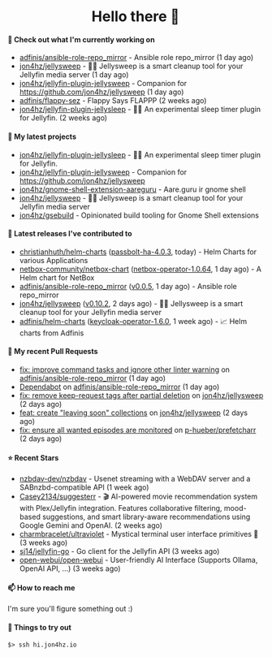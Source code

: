 <h1 align=center>Hello there 👋</h1>

#### 👷 Check out what I'm currently working on

- [adfinis/ansible-role-repo_mirror](https://github.com/adfinis/ansible-role-repo_mirror) - Ansible role repo_mirror (1 day ago)
- [jon4hz/jellysweep](https://github.com/jon4hz/jellysweep) - 🧹🪼 Jellysweep is a smart cleanup tool for your Jellyfin media server (1 day ago)
- [jon4hz/jellyfin-plugin-jellysweep](https://github.com/jon4hz/jellyfin-plugin-jellysweep) - Companion for https://github.com/jon4hz/jellysweep (1 day ago)
- [adfinis/flappy-sez](https://github.com/adfinis/flappy-sez) - Flappy Says FLAPPP (2 weeks ago)
- [jon4hz/jellyfin-plugin-jellysleep](https://github.com/jon4hz/jellyfin-plugin-jellysleep) - 🪼💤 An experimental sleep timer plugin for Jellyfin. (2 weeks ago)

#### 🌱 My latest projects

- [jon4hz/jellyfin-plugin-jellysleep](https://github.com/jon4hz/jellyfin-plugin-jellysleep) - 🪼💤 An experimental sleep timer plugin for Jellyfin.
- [jon4hz/jellyfin-plugin-jellysweep](https://github.com/jon4hz/jellyfin-plugin-jellysweep) - Companion for https://github.com/jon4hz/jellysweep
- [jon4hz/gnome-shell-extension-aareguru](https://github.com/jon4hz/gnome-shell-extension-aareguru) - Aare.guru ir gnome shell
- [jon4hz/jellysweep](https://github.com/jon4hz/jellysweep) - 🧹🪼 Jellysweep is a smart cleanup tool for your Jellyfin media server
- [jon4hz/gsebuild](https://github.com/jon4hz/gsebuild) - Opinionated build tooling for Gnome Shell extensions

#### 🔭 Latest releases I've contributed to

- [christianhuth/helm-charts](https://github.com/christianhuth/helm-charts) ([passbolt-ha-4.0.3](https://github.com/christianhuth/helm-charts/releases/tag/passbolt-ha-4.0.3), today) - Helm Charts for various Applications
- [netbox-community/netbox-chart](https://github.com/netbox-community/netbox-chart) ([netbox-operator-1.0.64](https://github.com/netbox-community/netbox-chart/releases/tag/netbox-operator-1.0.64), 1 day ago) - A Helm chart for NetBox
- [adfinis/ansible-role-repo_mirror](https://github.com/adfinis/ansible-role-repo_mirror) ([v0.0.5](https://github.com/adfinis/ansible-role-repo_mirror/releases/tag/v0.0.5), 1 day ago) - Ansible role repo_mirror
- [jon4hz/jellysweep](https://github.com/jon4hz/jellysweep) ([v0.10.2](https://github.com/jon4hz/jellysweep/releases/tag/v0.10.2), 2 days ago) - 🧹🪼 Jellysweep is a smart cleanup tool for your Jellyfin media server
- [adfinis/helm-charts](https://github.com/adfinis/helm-charts) ([keycloak-operator-1.6.0](https://github.com/adfinis/helm-charts/releases/tag/keycloak-operator-1.6.0), 1 week ago) - 📈 Helm charts from Adfinis

#### 🔨 My recent Pull Requests

- [fix: improve command tasks and ignore other linter warning](https://github.com/adfinis/ansible-role-repo_mirror/pull/55) on [adfinis/ansible-role-repo_mirror](https://github.com/adfinis/ansible-role-repo_mirror) (1 day ago)
- [Dependabot](https://github.com/adfinis/ansible-role-repo_mirror/pull/53) on [adfinis/ansible-role-repo_mirror](https://github.com/adfinis/ansible-role-repo_mirror) (1 day ago)
- [fix: remove keep-request tags after partial deletion](https://github.com/jon4hz/jellysweep/pull/55) on [jon4hz/jellysweep](https://github.com/jon4hz/jellysweep) (2 days ago)
- [feat: create &#34;leaving soon&#34; collections](https://github.com/jon4hz/jellysweep/pull/54) on [jon4hz/jellysweep](https://github.com/jon4hz/jellysweep) (2 days ago)
- [fix: ensure all wanted episodes are monitored](https://github.com/p-hueber/prefetcharr/pull/93) on [p-hueber/prefetcharr](https://github.com/p-hueber/prefetcharr) (2 days ago)

#### ⭐ Recent Stars

- [nzbdav-dev/nzbdav](https://github.com/nzbdav-dev/nzbdav) - Usenet streaming with a WebDAV server and a SABnzbd-compatible API (1 week ago)
- [Casey2134/suggesterr](https://github.com/Casey2134/suggesterr) - 🎬 AI-powered movie recommendation system with Plex/Jellyfin integration. Features collaborative filtering, mood-based suggestions, and smart library-aware recommendations using Google Gemini and OpenAI. (2 weeks ago)
- [charmbracelet/ultraviolet](https://github.com/charmbracelet/ultraviolet) - Mystical terminal user interface primitives 🌈 (3 weeks ago)
- [sj14/jellyfin-go](https://github.com/sj14/jellyfin-go) - Go client for the Jellyfin API (3 weeks ago)
- [open-webui/open-webui](https://github.com/open-webui/open-webui) - User-friendly AI Interface (Supports Ollama, OpenAI API, ...) (3 weeks ago)

#### 📫 How to reach me
I'm sure you'll figure something out :)

#### 👀 Things to try out
```
$> ssh hi.jon4hz.io
```